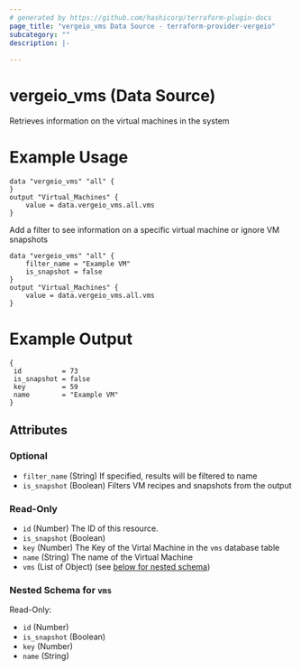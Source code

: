 ```yaml
---
# generated by https://github.com/hashicorp/terraform-plugin-docs
page_title: "vergeio_vms Data Source - terraform-provider-vergeio"
subcategory: ""
description: |-
  
---
```


# vergeio_vms (Data Source)
Retrieves information on the virtual machines in the system

# Example Usage
```
data "vergeio_vms" "all" {
}
output "Virtual_Machines" {
	value = data.vergeio_vms.all.vms
}
```
Add a filter to see information on a specific virtual machine or ignore VM snapshots

```
data "vergeio_vms" "all" {
	filter_name = "Example VM"
    is_snapshot = false
}
output "Virtual_Machines" {
	value = data.vergeio_vms.all.vms
}
```
# Example Output
```
{
 id          = 73
 is_snapshot = false
 key         = 59
 name        = "Example VM"
}
```
<!-- schema generated by tfplugindocs -->
## Attributes

### Optional

- `filter_name` (String) If specified, results will be filtered to name
- `is_snapshot` (Boolean) Filters VM recipes and snapshots from the output

### Read-Only

- `id` (Number) The ID of this resource.
- `is_snapshot` (Boolean)
- `key` (Number) The Key of the Virtal Machine in the `vms` database table
- `name` (String) The name of the Virtual Machine
- `vms` (List of Object) (see [below for nested schema](#nestedatt--vms))

<a id="nestedatt--vms"></a>
### Nested Schema for `vms`

Read-Only:

- `id` (Number)
- `is_snapshot` (Boolean)
- `key` (Number) 
- `name` (String)
